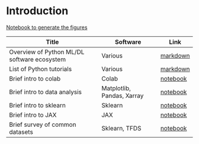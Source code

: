 # Introduction


[Notebook to generate the figures](https://github.com/probml/pyprobml/blob/master/notebooks/figures/chapter1_figures.ipynb)


|Title|Software|Link|
|-----------|----|----|
|Overview of Python ML/DL software ecosystem| Various | [markdown](software.md)|
|List of Python tutorials | Various | [markdown](python.md)|
|Brief intro to colab| Colab | [notebook](colab_intro.ipynb)|
|Brief intro to data analysis  |Matplotlib, Pandas, Xarray | [notebook](pandas_intro.ipynb)| 
|Brief intro to sklearn | Sklearn | [notebook](sklearn_intro.ipynb)|
|Brief intro to JAX | JAX | [notebook](jax_intro.ipynb)| 
|Brief survey of common datasets| Sklearn, TFDS| [notebook](datasets.ipynb)|


